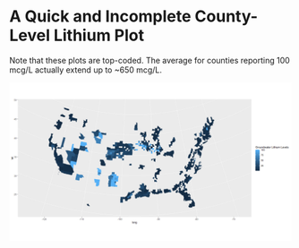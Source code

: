 A Quick and Incomplete County-Level Lithium Plot
================

Note that these plots are top-coded. The average for counties reporting
100 mcg/L actually extend up to \~650 mcg/L.

![](quickLithiumPlot_files/figure-gfm/lithium-1.png)<!-- -->
